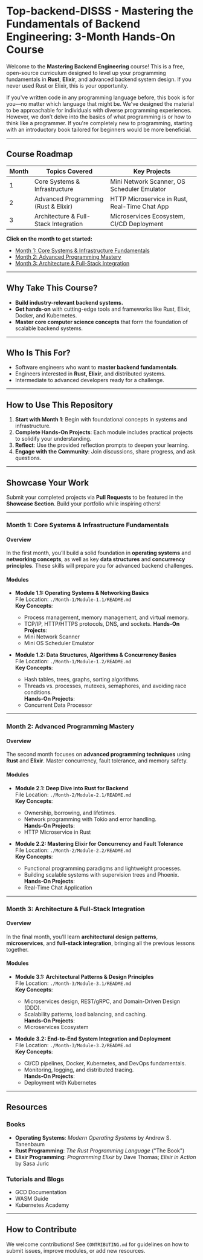 # Top-backend-DISSS - Mastering the Fundamentals of Backend Engineering: 3-Month Hands-On Course 

Welcome to the **Mastering Backend Engineering** course! This is a free, open-source curriculum designed to level up your programming fundamentals in **Rust**, **Elixir**, and advanced backend system design. If you never used Rust or Elixir, this is your opportunity. 

If you've written code in any programming language before, this book is for you—no matter which language that might be. We've designed the material to be approachable for individuals with diverse programming experiences. However, we don’t delve into the basics of what programming is or how to think like a programmer. If you're completely new to programming, starting with an introductory book tailored for beginners would be more beneficial.

---

## Course Roadmap

| Month | Topics Covered                  | Key Projects                               |
|-------|----------------------------------|--------------------------------------------|
| 1     | Core Systems & Infrastructure   | Mini Network Scanner, OS Scheduler Emulator |
| 2     | Advanced Programming (Rust & Elixir) | HTTP Microservice in Rust, Real-Time Chat App |
| 3     | Architecture & Full-Stack Integration | Microservices Ecosystem, CI/CD Deployment  |

**Click on the month to get started:**

- [Month 1: Core Systems & Infrastructure Fundamentals](#month-1-core-systems--infrastructure-fundamentals)
- [Month 2: Advanced Programming Mastery](#month-2-advanced-programming-mastery)
- [Month 3: Architecture & Full-Stack Integration](#month-3-architecture--full-stack-integration)

---

## Why Take This Course?

- **Build industry-relevant backend systems.**
- **Get hands-on** with cutting-edge tools and frameworks like Rust, Elixir, Docker, and Kubernetes.
- **Master core computer science concepts** that form the foundation of scalable backend systems.

---

## Who Is This For?

- Software engineers who want to **master backend fundamentals**.
- Engineers interested in **Rust, Elixir**, and distributed systems.
- Intermediate to advanced developers ready for a challenge.

---

## How to Use This Repository

1. **Start with Month 1**: Begin with foundational concepts in systems and infrastructure.
2. **Complete Hands-On Projects**: Each module includes practical projects to solidify your understanding.
3. **Reflect**: Use the provided reflection prompts to deepen your learning.
4. **Engage with the Community**: Join discussions, share progress, and ask questions.

---

## Showcase Your Work

Submit your completed projects via **Pull Requests** to be featured in the **Showcase Section**. Build your portfolio while inspiring others!

---

### Month 1: Core Systems & Infrastructure Fundamentals

#### Overview
In the first month, you’ll build a solid foundation in **operating systems** and **networking concepts**, as well as key **data structures** and **concurrency principles**. These skills will prepare you for advanced backend challenges.

#### Modules

- **Module 1.1: Operating Systems & Networking Basics**  
  File Location: `./Month-1/Module-1.1/README.md`  
  **Key Concepts**:
  - Process management, memory management, and virtual memory.
  - TCP/IP, HTTP/HTTPS protocols, DNS, and sockets.
  **Hands-On Projects**:
  - Mini Network Scanner
  - Mini OS Scheduler Emulator

- **Module 1.2: Data Structures, Algorithms & Concurrency Basics**  
  File Location: `./Month-1/Module-1.2/README.md`  
  **Key Concepts**:
  - Hash tables, trees, graphs, sorting algorithms.
  - Threads vs. processes, mutexes, semaphores, and avoiding race conditions.  
  **Hands-On Projects**:
  - Concurrent Data Processor

---

### Month 2: Advanced Programming Mastery

#### Overview
The second month focuses on **advanced programming techniques** using **Rust** and **Elixir**. Master concurrency, fault tolerance, and memory safety.

#### Modules

- **Module 2.1: Deep Dive into Rust for Backend**  
  File Location: `./Month-2/Module-2.1/README.md`  
  **Key Concepts**:
  - Ownership, borrowing, and lifetimes.
  - Network programming with Tokio and error handling.  
  **Hands-On Projects**:
  - HTTP Microservice in Rust

- **Module 2.2: Mastering Elixir for Concurrency and Fault Tolerance**  
  File Location: `./Month-2/Module-2.2/README.md`  
  **Key Concepts**:
  - Functional programming paradigms and lightweight processes.
  - Building scalable systems with supervision trees and Phoenix.  
  **Hands-On Projects**:
  - Real-Time Chat Application

---

### Month 3: Architecture & Full-Stack Integration

#### Overview
In the final month, you’ll learn **architectural design patterns**, **microservices**, and **full-stack integration**, bringing all the previous lessons together.

#### Modules

- **Module 3.1: Architectural Patterns & Design Principles**  
  File Location: `./Month-3/Module-3.1/README.md`  
  **Key Concepts**:
  - Microservices design, REST/gRPC, and Domain-Driven Design (DDD).
  - Scalability patterns, load balancing, and caching.  
  **Hands-On Projects**:
  - Microservices Ecosystem

- **Module 3.2: End-to-End System Integration and Deployment**  
  File Location: `./Month-3/Module-3.2/README.md`  
  **Key Concepts**:
  - CI/CD pipelines, Docker, Kubernetes, and DevOps fundamentals.
  - Monitoring, logging, and distributed tracing.  
  **Hands-On Projects**:
  - Deployment with Kubernetes

---

## Resources

### Books

- **Operating Systems**: *Modern Operating Systems* by Andrew S. Tanenbaum
- **Rust Programming**: *The Rust Programming Language* ("The Book")
- **Elixir Programming**: *Programming Elixir* by Dave Thomas; *Elixir in Action* by Sasa Juric

### Tutorials and Blogs

- GCD Documentation
- WASM Guide
- Kubernetes Academy

---

## How to Contribute

We welcome contributions! See `CONTRIBUTING.md` for guidelines on how to submit issues, improve modules, or add new resources.
